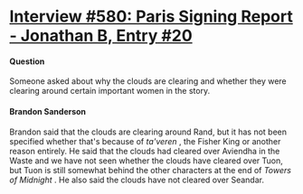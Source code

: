 # [Interview #580: Paris Signing Report - Jonathan B, Entry #20](https://www.theoryland.com/intvmain.php?i=580#20)

#### Question

Someone asked about why the clouds are clearing and whether they were clearing around certain important women in the story.

#### Brandon Sanderson

Brandon said that the clouds are clearing around Rand, but it has not been specified whether that's because of
*ta'veren*
, the Fisher King or another reason entirely. He said that the clouds had cleared over Aviendha in the Waste and we have not seen whether the clouds have cleared over Tuon, but Tuon is still somewhat behind the other characters at the end of
*Towers of Midnight*
. He also said the clouds have not cleared over Seandar.

